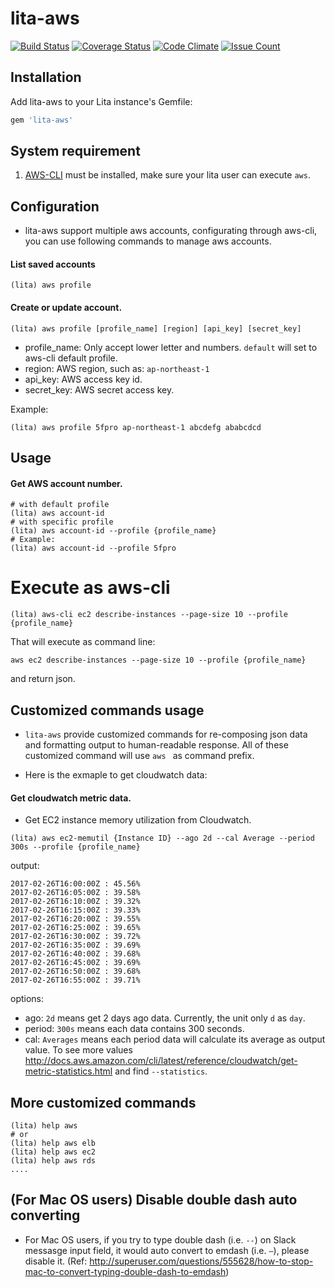 # lita-aws

[![Build Status](https://travis-ci.org/5fpro/lita-aws.png?branch=master)](https://travis-ci.org/5fpro/lita-aws)
[![Coverage Status](https://coveralls.io/repos/5fpro/lita-aws/badge.png)](https://coveralls.io/r/5fpro/lita-aws)
[![Code Climate](https://codeclimate.com/github/5fpro/lita-aws/badges/gpa.svg)](https://codeclimate.com/github/5fpro/lita-aws)
[![Issue Count](https://codeclimate.com/github/5fpro/lita-aws/badges/issue_count.svg)](https://codeclimate.com/github/5fpro/lita-aws)

## Installation

Add lita-aws to your Lita instance's Gemfile:

``` ruby
gem 'lita-aws'
```

## System requirement

1. [AWS-CLI](https://docs.aws.amazon.com/cli/latest/userguide/installing.html) must be installed, make sure your lita user can execute `aws`.


## Configuration

- lita-aws support multiple aws accounts, configurating through aws-cli, you can use following commands to manage aws accounts.


#### List saved accounts

```
(lita) aws profile
```

#### Create or update account.

```
(lita) aws profile [profile_name] [region] [api_key] [secret_key]
```

- profile_name: Only accept lower letter and numbers. `default` will set to aws-cli default profile.
- region: AWS region, such as: `ap-northeast-1`
- api_key: AWS access key id.
- secret_key: AWS secret access key.

Example:

```
(lita) aws profile 5fpro ap-northeast-1 abcdefg ababcdcd
```

## Usage

#### Get AWS account number.

```
# with default profile
(lita) aws account-id
# with specific profile
(lita) aws account-id --profile {profile_name}
# Example:
(lita) aws account-id --profile 5fpro
```

# Execute as aws-cli

```
(lita) aws-cli ec2 describe-instances --page-size 10 --profile {profile_name}
```

That will execute as command line:

```
aws ec2 describe-instances --page-size 10 --profile {profile_name}
```

and return json.


## Customized commands usage

- `lita-aws` provide customized commands for re-composing json data and formatting output to human-readable response. All of these customized command will use `aws ` as command prefix.

- Here is the exmaple to get cloudwatch data:

#### Get cloudwatch metric data.

- Get EC2 instance memory utilization from Cloudwatch.

```
(lita) aws ec2-memutil {Instance ID} --ago 2d --cal Average --period 300s --profile {profile_name}
```

output:

```
2017-02-26T16:00:00Z : 45.56%
2017-02-26T16:05:00Z : 39.58%
2017-02-26T16:10:00Z : 39.32%
2017-02-26T16:15:00Z : 39.33%
2017-02-26T16:20:00Z : 39.55%
2017-02-26T16:25:00Z : 39.65%
2017-02-26T16:30:00Z : 39.72%
2017-02-26T16:35:00Z : 39.69%
2017-02-26T16:40:00Z : 39.68%
2017-02-26T16:45:00Z : 39.69%
2017-02-26T16:50:00Z : 39.68%
2017-02-26T16:55:00Z : 39.71%
```

options:

- ago: `2d` means get 2 days ago data. Currently, the unit only `d` as `day`.
- period: `300s` means each data contains 300 seconds.
- cal: `Averages` means each period data will calculate its average as output value. To see more values http://docs.aws.amazon.com/cli/latest/reference/cloudwatch/get-metric-statistics.html and find `--statistics`.

## More customized commands

```
(lita) help aws
# or
(lita) help aws elb
(lita) help aws ec2
(lita) help aws rds
....

```

## (For Mac OS users) Disable double dash auto converting

- For Mac OS users, if you try to type double dash (i.e. `--`) on Slack messasge input field, it would auto convert to emdash (i.e. `—`), please disable it. (Ref: http://superuser.com/questions/555628/how-to-stop-mac-to-convert-typing-double-dash-to-emdash)
